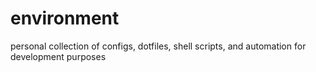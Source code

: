 # environment
personal collection of configs, dotfiles, shell scripts, and automation for development purposes
